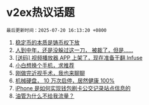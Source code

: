 # v2ex热议话题

`最后更新时间：2025-07-20 16:13:20 +0800`

1. [稳定币的本质是铸币权下放](https://www.v2ex.com/t/1146398)
1. [人到中年，还是没躲过这一刀， 被裁了，但是......](https://www.v2ex.com/t/1146397)
1. [[送码] 视频播放器 APP 上架了，现在准备干翻 Infuse](https://www.v2ex.com/t/1146394)
1. [小白想换个手机，求推荐](https://www.v2ex.com/t/1146372)
1. [刚做完近视手术，我也来聊聊](https://www.v2ex.com/t/1146377)
1. [机械硬盘， 10 万次启停，居然健康 100%](https://www.v2ex.com/t/1146334)
1. [iPhone 是如何实现钱包刷卡公交记录站点信息的](https://www.v2ex.com/t/1146379)
1. [油管为什么不给我流量？](https://www.v2ex.com/t/1146360)

